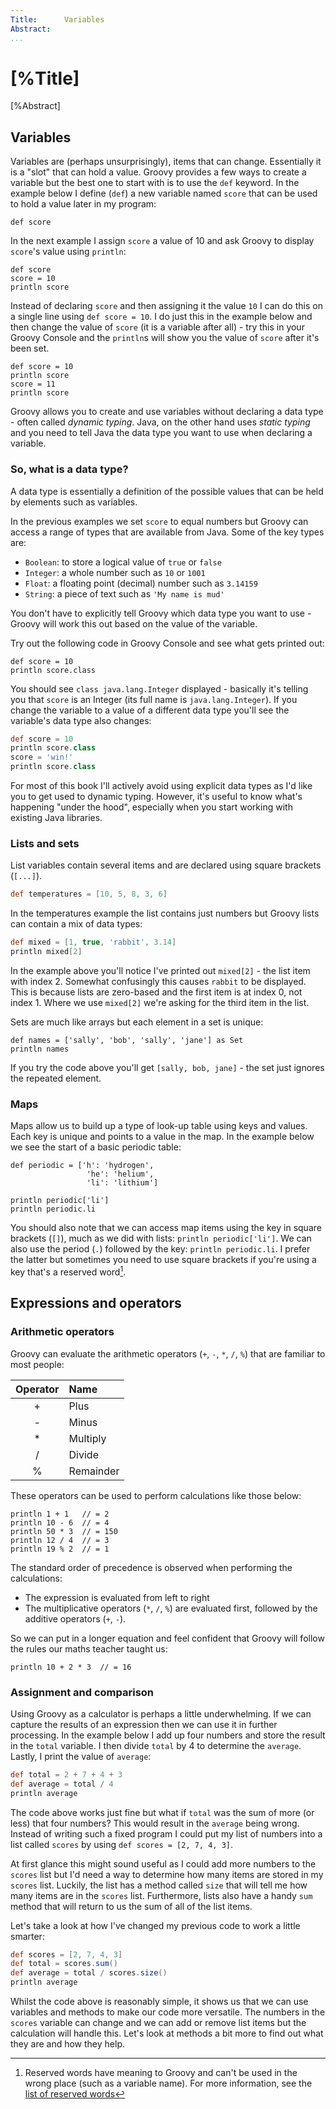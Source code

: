 ```yaml
---
Title:		Variables  
Abstract:	 
...
```

# [%Title]

[%Abstract] 


## Variables
Variables are (perhaps unsurprisingly), items that can change. Essentially it is a "slot" that can hold a value. Groovy provides a few ways to create a variable but the best one to start with is to use the `def` keyword. In the example below I define (`def`) a new variable named `score` that can be used to hold a value later in my program:

````
def score
````

In the next example I assign `score` a value of 10 and ask Groovy to display `score`'s value using `println`:

````
def score
score = 10
println score
````

Instead of declaring `score` and then assigning it the value `10` I can do this on a single line using `def score = 10`. I do just this in the example below and then change the value of `score` (it is a variable after all) - try this in your Groovy Console and the `println`s will show you the value of `score` after it's been set.

````
def score = 10
println score
score = 11
println score
````

Groovy allows you to create and use variables without declaring a data type - often called _dynamic typing_. Java, on the other hand uses _static typing_ and you need to tell Java the data type you want to use when declaring a variable. 

### So, what is a data type?

A data type is essentially a definition of the possible values that can be held by elements such as variables. 

In the previous examples we set `score` to equal numbers but Groovy can access a range of types that are available from Java. Some of the key types are:

 - `Boolean`: to store a logical value of `true` or `false`
 - `Integer`: a whole number such as `10` or `1001`
 - `Float`: a floating point (decimal) number such as `3.14159`
 - `String`: a piece of text such as `'My name is mud'`

You don't have to explicitly tell Groovy which data type you want to use - Groovy will work this out based on the value of the variable. 

Try out the following code in Groovy Console and see what gets printed out:

````
def score = 10
println score.class
````

You should see `class java.lang.Integer` displayed - basically it's telling you that `score` is an Integer (its full name is `java.lang.Integer`). If you change the variable to a value of a different data type you'll see the variable's data type also changes:

````groovy
def score = 10
println score.class
score = 'win!'
println score.class
````

For most of this book I'll actively avoid using explicit data types as I'd like you to get used to dynamic typing. However, it's useful to know what's happening "under the hood", especially when you start working with existing Java libraries.



### Lists and sets
List variables contain several items and are declared using square brackets (`[...]`). 

````groovy
def temperatures = [10, 5, 8, 3, 6]
````

In the temperatures example the list contains just numbers but Groovy lists can contain a mix of data types:

````groovy
def mixed = [1, true, 'rabbit', 3.14]
println mixed[2]
````

In the example above you'll notice I've printed out `mixed[2]` - the list item with index 2. Somewhat confusingly this causes `rabbit` to be displayed. This is because lists are zero-based and the first item is at index 0, not index 1. Where we use `mixed[2]` we're asking for the third item in the list.

Sets are much like arrays but each element in a set is unique:

````
def names = ['sally', 'bob', 'sally', 'jane'] as Set
println names
````

If you try the code above you'll get `[sally, bob, jane]` - the set just ignores the repeated element.

### Maps
Maps allow us to build up a type of look-up table using keys and values. Each key is unique and points to a value in the map. In the example below we see the start of a basic periodic table:

````
def periodic = ['h': 'hydrogen',
                 'he': 'helium', 
                 'li': 'lithium']
                 
println periodic['li']
println periodic.li
````

You should also note that we can access map items using the key in square brackets (`[]`), much as we did with lists: `println periodic['li']`. We can also use the period (`.`) followed by the key: `println periodic.li`. I prefer the latter but sometimes you need to use square brackets if you're using a key that's a reserved word[^reswords].

[^reswords]: Reserved words have meaning to Groovy and can't be used in the wrong place (such as a variable name). For more information, see the [list of reserved words](../02/chapters/01/ReservedWords)

## Expressions and operators
### Arithmetic operators
Groovy can evaluate the arithmetic operators (`+`, `-`, `*`, `/`, `%`) that are familiar to most people:

|Operator|Name   |
|:------:|:------|
|+       |Plus   |
|-       |Minus  |
|*       |Multiply |
|/       |Divide   |
|%       |Remainder|

These operators can be used to perform calculations like those below:

````
println 1 + 1   // = 2
println 10 - 6  // = 4
println 50 * 3  // = 150
println 12 / 4  // = 3
println 19 % 2  // = 1
````

The standard order of precedence is observed when performing the calculations:

 * The expression is evaluated from left to right
 * The multiplicative operators (`*`, `/`, `%`) are evaluated first, followed by the additive operators (`+`, `-`). 

So we can put in a longer equation and feel confident that Groovy will follow the rules our maths teacher taught us:

````
println 10 + 2 * 3  // = 16
````

### Assignment and comparison
Using Groovy as a calculator is perhaps a little underwhelming. If we can capture the results of an expression then we can use it in further processing. In the example below I add up four numbers and store the result in the `total` variable. I then divide `total` by 4 to determine the `average`. Lastly, I print the value of `average`:

````groovy
def total = 2 + 7 + 4 + 3
def average = total / 4
println average
````

The code above works just fine but what if `total` was the sum of more (or less) that four numbers? This would result in the `average` being wrong. Instead of writing such a fixed program I could put my list of numbers into a list called `scores` by using `def scores = [2, 7, 4, 3]`. 

At first glance this might sound useful as I could add more numbers to the `scores` list but I'd need a way to determine how many items are stored in my `scores` list. Luckily, the list has a method called `size` that will tell me how many items are in the `scores` list. Furthermore, lists also have a handy `sum` method that will return to us the sum of all of the list items. 

Let's take a look at how I've changed my previous code to work a little smarter:

````groovy
def scores = [2, 7, 4, 3]
def total = scores.sum()
def average = total / scores.size()
println average
````

Whilst the code above is reasonably simple, it shows us that we can use variables and methods to make our code more versatile. The numbers in the `scores` variable can change and we can add or remove list items but the calculation will handle this. Let's look at methods a bit more to find out what they are and how they help.

